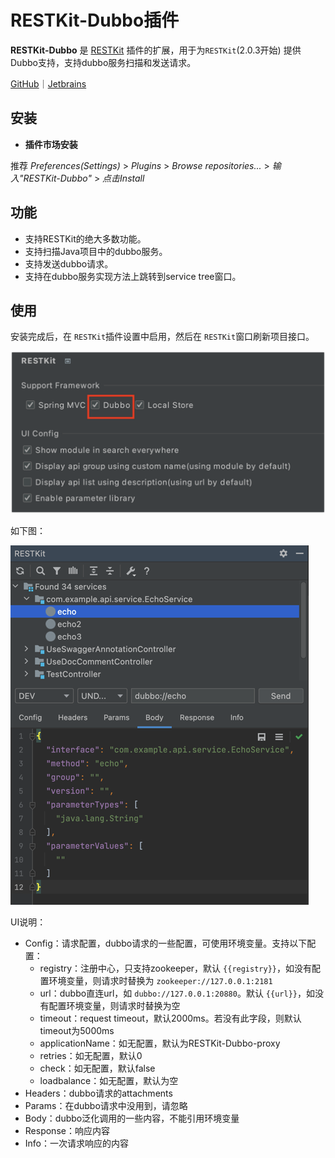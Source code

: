 # RESTKit-Dubbo插件

**RESTKit-Dubbo** 是 [RESTKit](https://plugins.jetbrains.com/plugin/14723-restkit) 插件的扩展，用于为`RESTKit`(2.0.3开始) 提供Dubbo支持，支持dubbo服务扫描和发送请求。

[GitHub](https://github.com/newhoo/RESTKit-Dubbo)｜[Jetbrains](https://plugins.jetbrains.com/plugin/18828-restkit-dubbo)

## 安装

- **插件市场安装**

推荐  _Preferences(Settings)_ > _Plugins_ > _Browse repositories..._ > _输入"RESTKit-Dubbo"_ > _点击Install_

## 功能

- 支持RESTKit的绝大多数功能。
- 支持扫描Java项目中的dubbo服务。
- 支持发送dubbo请求。
- 支持在dubbo服务实现方法上跳转到service tree窗口。

## 使用

安装完成后，在 `RESTKit`插件设置中启用，然后在 `RESTKit`窗口刷新项目接口。

![](images/317962715242166.png)

如下图：

![](images/414762715235292.png)

UI说明：

- Config：请求配置，dubbo请求的一些配置，可使用环境变量。支持以下配置： 
   - registry：注册中心，只支持zookeeper，默认 `{{registry}}`，如没有配置环境变量，则请求时替换为 `zookeeper://127.0.0.1:2181`
   - url：dubbo直连url，如 `dubbo://127.0.0.1:20880`。默认 `{{url}}`，如没有配置环境变量，则请求时替换为空
   - timeout：request timeout，默认2000ms。若没有此字段，则默认timeout为5000ms
   - applicationName：如无配置，默认为RESTKit-Dubbo-proxy
   - retries：如无配置，默认0
   - check：如无配置，默认false
   - loadbalance：如无配置，默认为空
- Headers：dubbo请求的attachments
- Params：在dubbo请求中没用到，请忽略
- Body：dubbo泛化调用的一些内容，不能引用环境变量
- Response：响应内容
- Info：一次请求响应的内容
